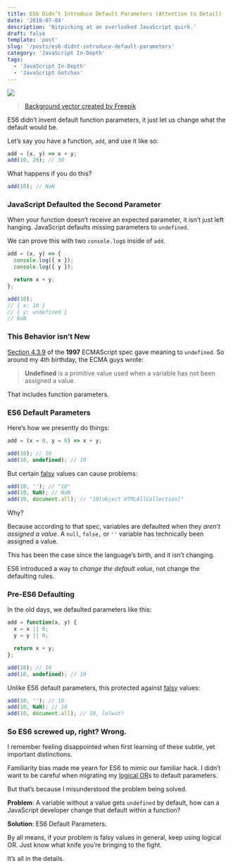 ```yaml
---
title: ES6 Didn’t Introduce Default Parameters (Attention to Detail)
date: '2018-07-04'
description: 'Nitpicking at an overlooked JavaScript quirk.'
draft: false
template: 'post'
slug: '/posts/es6-didnt-introduce-default-parameters'
category: 'JavaScript In-Depth'
tags:
  - 'JavaScript In-Depth'
  - 'JavaScript Gotchas'
---
```


![](https://cdn-images-1.medium.com/max/1600/1*r6RChRNt3ampPhEPoTgfPQ.jpeg)

> [Background vector created by Freepik](https://www.freepik.com/free-vector/hand-holding-magnifying-glass-in-flat-style_2034694.htm)

ES6 didn’t invent default function parameters, it just let us change what the default would be.

Let’s say you have a function, `add`, and use it like so:

```js
add = (x, y) => x + y;
add(10, 20); // 30
```

What happens if you do this?

```js
add(10); // NaN
```

### JavaScript Defaulted the Second Parameter

When your function doesn’t receive an expected parameter, it isn’t just left hanging. JavaScript defaults missing parameters to `undefined`.

We can prove this with two `console.log`s inside of `add`.

```js
add = (x, y) => {
  console.log({ x });
  console.log({ y });

  return x + y;
};

add(10);
// { x: 10 }
// { y: undefined }
// NaN
```

### This Behavior isn’t New

[Section 4.3.9](https://www.ecma-international.org/publications/files/ECMA-ST-ARCH/ECMA-262,%201st%20edition,%20June%201997.pdf#sec-4.3.9) of the **1997** ECMAScript spec gave meaning to `undefined`. So around my 4th birthday, the ECMA guys wrote:

> **Undefined** is a primitive value used when a variable has not been assigned a value.

That includes function parameters.

### ES6 Default Parameters

Here’s how we presently do things:

```js
add = (x = 0, y = 0) => x + y;

add(10); // 10
add(10, undefined); // 10
```

But certain [falsy](https://developer.mozilla.org/en-US/docs/Glossary/falsy) values can cause problems:

```js
add(10, ''); // "10"
add(10, NaN); // NaN
add(10, document.all); // "10[object HTMLAllCollection]"
```

Why?

Because according to that spec, variables are defaulted when they _aren’t assigned a value_. A `null`, `false,` or `''` variable has technically been assigned a value.

This has been the case since the language’s birth, and it isn’t changing.

ES6 introduced a way to _change the default value_, not change the defaulting rules.

### Pre-ES6 Defaulting

In the old days, we defaulted parameters like this:

```js
add = function(x, y) {
  x = x || 0;
  y = y || 0;

  return x + y;
};

add(10); // 10
add(10, undefined); // 10
```

Unlike ES6 default parameters, this protected against [falsy](https://developer.mozilla.org/en-US/docs/Glossary/falsy) values:

```js
add(10, ''); // 10
add(10, NaN); // 10
add(10, document.all); // 10, lolwut?
```

### So ES6 screwed up, right? Wrong.

I remember feeling disappointed when first learning of these subtle, yet important distinctions.

Familiarity bias made me yearn for ES6 to mimic our familiar hack. I didn’t want to be careful when migrating my [logical OR](https://developer.mozilla.org/en-US/docs/Web/JavaScript/Reference/Operators/Logical_Operators)s to default parameters.

But that’s because I misunderstood the problem being solved.

**Problem**: A variable without a value gets `undefined` by default, how can a JavaScript developer change that default within a function?

**Solution**: ES6 Default Parameters.

By all means, if your problem is falsy values in general, keep using logical OR. Just know what knife you’re bringing to the fight.

It’s all in the details.
